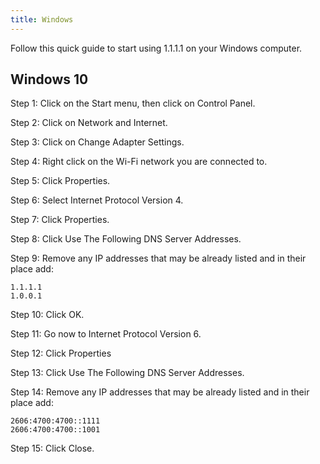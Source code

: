 ```yaml
---
title: Windows
---
```


Follow this quick guide to start using 1.1.1.1 on your Windows computer.

## Windows 10

<stream src="92b27227d737a866adc8b0572cf0db89" site="cloudflare.com" controls></stream>
<script data-cfasync="false" defer type="text/javascript" src="https://embed.cloudflarestream.com/embed/r4xu.fla9.latest.js?video=92b27227d737a866adc8b0572cf0db89"></script>

Step 1: Click on the Start menu, then click on Control Panel.

Step 2: Click on Network and Internet.

Step 3: Click on Change Adapter Settings.

Step 4: Right click on the Wi-Fi network you are connected to.

Step 5: Click Properties.

Step 6: Select Internet Protocol Version 4.

Step 7: Click Properties.

Step 8: Click Use The Following DNS Server Addresses.

Step 9: Remove any IP addresses that may be already listed and in their place add:

    1.1.1.1  
    1.0.0.1

Step 10: Click OK.

Step 11: Go now to Internet Protocol Version 6.

Step 12: Click Properties

Step 13: Click Use The Following DNS Server Addresses.

Step 14: Remove any IP addresses that may be already listed and in their place add:

    2606:4700:4700::1111
    2606:4700:4700::1001

Step 15: Click Close.
